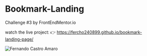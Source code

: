 # Bookmark-Landing
Challenge #3 by FrontEndMentor.io


watch the live project: 👉 https://fercho240899.github.io/bookmark-landing-page/

![Fernando Castro Amaro](https://repository-images.githubusercontent.com/505017603/3ffe677b-4326-4cb5-839f-485e38d4bc48)
